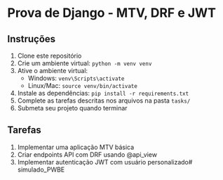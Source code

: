 # Prova de Django - MTV, DRF e JWT

## Instruções

1. Clone este repositório
2. Crie um ambiente virtual: `python -m venv venv`
3. Ative o ambiente virtual:
   - Windows: `venv\Scripts\activate`
   - Linux/Mac: `source venv/bin/activate`
4. Instale as dependências: `pip install -r requirements.txt`
5. Complete as tarefas descritas nos arquivos na pasta `tasks/`
6. Submeta seu projeto quando terminar

## Tarefas

1. Implementar uma aplicação MTV básica
2. Criar endpoints API com DRF usando @api_view
3. Implementar autenticação JWT com usuário personalizado#   s i m u l a d o _ P W B E  
 
